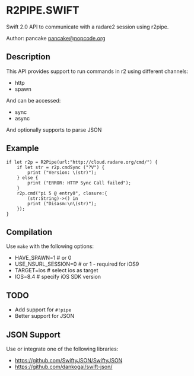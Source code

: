 R2PIPE.SWIFT
============

Swift 2.0 API to communicate with a radare2 session using r2pipe.

Author: pancake <pancake@nopcode.org>

Description
-----------
This API provides support to run commands in r2 using different channels:

* http
* spawn

And can be accessed:

* sync
* async

And optionally supports to parse JSON

Example
-------
```
if let r2p = R2Pipe(url:"http://cloud.radare.org/cmd/") {
	if let str = r2p.cmdSync ("?V") {
		print ("Version: \(str)");
	} else {
		print ("ERROR: HTTP Sync Call failed");
	}
	r2p.cmd("pi 5 @ entry0", closure:{
		(str:String)->() in
		print ("Disasm:\n\(str)");
	});
}
```

Compilation
-----------
Use `make` with the following options:

* HAVE_SPAWN=1         # or 0
* USE_NSURL_SESSION=0  # or 1 - required for iOS9
* TARGET=ios           # select ios as target
* IOS=8.4              # specify iOS SDK version

TODO
----
* Add support for `#!pipe`
* Better support for JSON

JSON Support
------------
Use or integrate one of the following libraries:

* https://github.com/SwiftyJSON/SwiftyJSON
* https://github.com/dankogai/swift-json/
